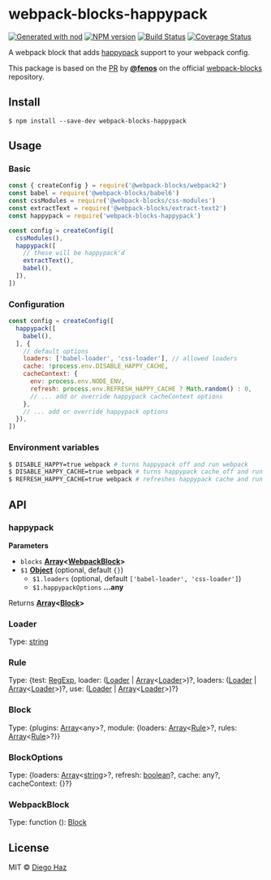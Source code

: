 # webpack-blocks-happypack

[![Generated with nod](https://img.shields.io/badge/generator-nod-2196F3.svg?style=flat-square)](https://github.com/diegohaz/nod)
[![NPM version](https://img.shields.io/npm/v/webpack-blocks-happypack.svg?style=flat-square)](https://npmjs.org/package/webpack-blocks-happypack)
[![Build Status](https://img.shields.io/travis/diegohaz/webpack-blocks-happypack/master.svg?style=flat-square)](https://travis-ci.org/diegohaz/webpack-blocks-happypack) [![Coverage Status](https://img.shields.io/codecov/c/github/diegohaz/webpack-blocks-happypack/master.svg?style=flat-square)](https://codecov.io/gh/diegohaz/webpack-blocks-happypack/branch/master)

A webpack block that adds [happypack](https://github.com/amireh/happypack) support to your webpack config.

This package is based on the [PR](https://github.com/andywer/webpack-blocks/pull/126) by [**@fenos**](https://github.com/fenos) on the official [webpack-blocks](https://github.com/andywer/webpack-blocks) repository.

## Install

    $ npm install --save-dev webpack-blocks-happypack

## Usage

### Basic

```js
const { createConfig } = require('@webpack-blocks/webpack2')
const babel = require('@webpack-blocks/babel6')
const cssModules = require('@webpack-blocks/css-modules')
const extractText = require('@webpack-blocks/extract-text2')
const happypack = require('webpack-blocks-happypack')

const config = createConfig([
  cssModules(),
  happypack([
    // these will be happypack'd
    extractText(),
    babel(),
  ]),
])
```

### Configuration

```js
const config = createConfig([
  happypack([
    babel(),
  ], {
    // default options
    loaders: ['babel-loader', 'css-loader'], // allowed loaders
    cache: !process.env.DISABLE_HAPPY_CACHE,
    cacheContext: {
      env: process.env.NODE_ENV,
      refresh: process.env.REFRESH_HAPPY_CACHE ? Math.random() : 0,
      // ... add or override happypack cacheContext options
    },
    // ... add or override happypack options
  }),
])
```

### Environment variables

```sh
$ DISABLE_HAPPY=true webpack # turns happypack off and run webpack
$ DISABLE_HAPPY_CACHE=true webpack # turns happypack cache off and run webpack
$ REFRESH_HAPPY_CACHE=true webpack # refreshes happypack cache and run webpack
```

## API

<!-- Generated by documentation.js. Update this documentation by updating the source code. -->

### happypack

**Parameters**

-   `blocks` **[Array](https://developer.mozilla.org/en-US/docs/Web/JavaScript/Reference/Global_Objects/Array)&lt;[WebpackBlock](#webpackblock)>** 
-   `$1` **[Object](https://developer.mozilla.org/en-US/docs/Web/JavaScript/Reference/Global_Objects/Object)**  (optional, default `{}`)
    -   `$1.loaders`   (optional, default `['babel-loader', 'css-loader']`)
    -   `$1.happypackOptions` **...any** 

Returns **[Array](https://developer.mozilla.org/en-US/docs/Web/JavaScript/Reference/Global_Objects/Array)&lt;[Block](#block)>** 

### Loader

Type: [string](https://developer.mozilla.org/en-US/docs/Web/JavaScript/Reference/Global_Objects/String)

### Rule

Type: {test: [RegExp](https://developer.mozilla.org/en-US/docs/Web/JavaScript/Reference/Global_Objects/RegExp), loader: ([Loader](#loader) \| [Array](https://developer.mozilla.org/en-US/docs/Web/JavaScript/Reference/Global_Objects/Array)&lt;[Loader](#loader)>)?, loaders: ([Loader](#loader) \| [Array](https://developer.mozilla.org/en-US/docs/Web/JavaScript/Reference/Global_Objects/Array)&lt;[Loader](#loader)>)?, use: ([Loader](#loader) \| [Array](https://developer.mozilla.org/en-US/docs/Web/JavaScript/Reference/Global_Objects/Array)&lt;[Loader](#loader)>)?}

### Block

Type: {plugins: [Array](https://developer.mozilla.org/en-US/docs/Web/JavaScript/Reference/Global_Objects/Array)&lt;any>?, module: {loaders: [Array](https://developer.mozilla.org/en-US/docs/Web/JavaScript/Reference/Global_Objects/Array)&lt;[Rule](#rule)>?, rules: [Array](https://developer.mozilla.org/en-US/docs/Web/JavaScript/Reference/Global_Objects/Array)&lt;[Rule](#rule)>?}}

### BlockOptions

Type: {loaders: [Array](https://developer.mozilla.org/en-US/docs/Web/JavaScript/Reference/Global_Objects/Array)&lt;[string](https://developer.mozilla.org/en-US/docs/Web/JavaScript/Reference/Global_Objects/String)>?, refresh: [boolean](https://developer.mozilla.org/en-US/docs/Web/JavaScript/Reference/Global_Objects/Boolean)?, cache: any?, cacheContext: {}?}

### WebpackBlock

Type: function (): [Block](#block)

## License

MIT © [Diego Haz](https://github.com/diegohaz)

